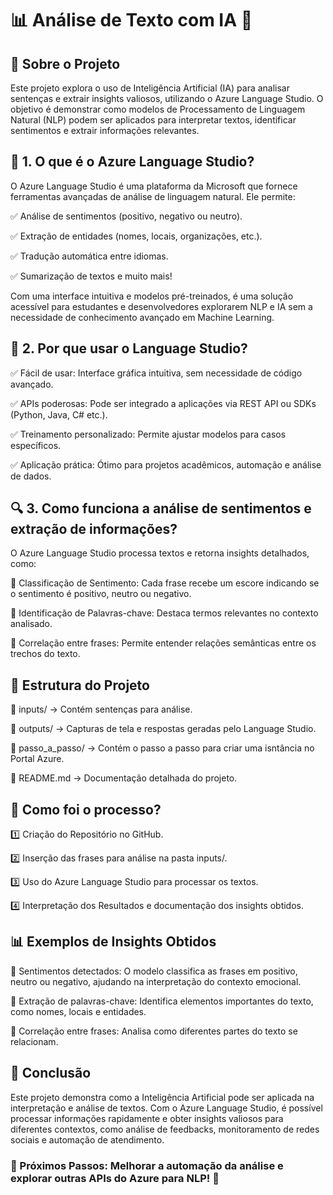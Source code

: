 # 📊 Análise de Texto com IA 🤖

## 📌 Sobre o Projeto
Este projeto explora o uso de Inteligência Artificial (IA) para analisar sentenças e extrair insights valiosos, utilizando o Azure Language Studio. O objetivo é demonstrar como modelos de Processamento de Linguagem Natural (NLP) podem ser aplicados para interpretar textos, identificar sentimentos e extrair informações relevantes.

## 🚀 1. O que é o Azure Language Studio?
O Azure Language Studio é uma plataforma da Microsoft que fornece ferramentas avançadas de análise de linguagem natural. Ele permite:

✅ Análise de sentimentos (positivo, negativo ou neutro).

✅ Extração de entidades (nomes, locais, organizações, etc.).

✅ Tradução automática entre idiomas.

✅ Sumarização de textos e muito mais!

Com uma interface intuitiva e modelos pré-treinados, é uma solução acessível para estudantes e desenvolvedores explorarem NLP e IA sem a necessidade de conhecimento avançado em Machine Learning.

## 🧠 2. Por que usar o Language Studio?

✅ Fácil de usar: Interface gráfica intuitiva, sem necessidade de código avançado.

✅ APIs poderosas: Pode ser integrado a aplicações via REST API ou SDKs (Python, Java, C# etc.).

✅ Treinamento personalizado: Permite ajustar modelos para casos específicos.

✅ Aplicação prática: Ótimo para projetos acadêmicos, automação e análise de dados.

## 🔍 3. Como funciona a análise de sentimentos e extração de informações?

O Azure Language Studio processa textos e retorna insights detalhados, como:

📌 Classificação de Sentimento: Cada frase recebe um escore indicando se o sentimento é positivo, neutro ou negativo.

📌 Identificação de Palavras-chave: Destaca termos relevantes no contexto analisado.


📌 Correlação entre frases: Permite entender relações semânticas entre os trechos do texto.

## 📂 Estrutura do Projeto
📁 inputs/ → Contém sentenças para análise.

📁 outputs/ → Capturas de tela e respostas geradas pelo Language Studio.

📁 passo_a_passo/ → Contém o passo a passo para criar uma isntância no Portal Azure.

📄 README.md → Documentação detalhada do projeto.

## 🔧 Como foi o processo?
1️⃣ Criação do Repositório no GitHub.

2️⃣ Inserção das frases para análise na pasta inputs/.

3️⃣ Uso do Azure Language Studio para processar os textos.

4️⃣ Interpretação dos Resultados e documentação dos insights obtidos.

## 📊 Exemplos de Insights Obtidos

🔹 Sentimentos detectados: O modelo classifica as frases em positivo, neutro ou negativo, ajudando na interpretação do contexto emocional.

🔹 Extração de palavras-chave: Identifica elementos importantes do texto, como nomes, locais e entidades.

🔹 Correlação entre frases: Analisa como diferentes partes do texto se relacionam.

## 🎯 Conclusão
Este projeto demonstra como a Inteligência Artificial pode ser aplicada na interpretação e análise de textos. Com o Azure Language Studio, é possível processar informações rapidamente e obter insights valiosos para diferentes contextos, como análise de feedbacks, monitoramento de redes sociais e automação de atendimento.

### 🔹 Próximos Passos: Melhorar a automação da análise e explorar outras APIs do Azure para NLP! 🚀